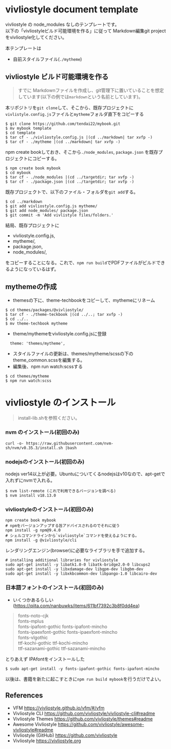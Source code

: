 # vivliostyle document template

vivliostyle の node_modules なしのテンプレートです。  
以下の「vivliostyleビルド可能環境を作る」に従って Markdown編集git projectをvivliostyle化してください。

本テンプレートは
* 自前スタイルファイル(`./mytheme`)

## vivliostyle ビルド可能環境を作る

> すでに Markdownファイルを作成し、git管理下に置いていることを想定しています(以下の例では`markdown`という名前としています)。

本リポジトリを`git clone`して、そこから、既存プロジェクトに`vivlistyle.config.js`ファイルと`mytheme`フォルダ直下をコピーする
```
$ git clone https://github.com/tendai22/mybook.git
$ mv mybook template
$ cd template
$ tar cf - ./vivliostyle.config.js |(cd ../markdown| tar xvfp -)
$ tar cf - ./mytheme |(cd ../markdown| tar xvfp -)
```
npm create bookしておき、そこから`./node_modules`, `package.json` を既存プロジェクトにコピーする。
```
$ npm create book mybook
$ cd mybook
$ tar cf - ./node_modules |(cd ../targetdir; tar xvfp -)
$ tar cf - ./package.json |(cd ../targetdir; tar xvfp -)
```
既存プロジェクトで、以下のファイル・フォルダを`git add`する。
```
$ cd ../markdown
$ git add vivliostyle.config.js mytheme/
$ git add node_modules/ package.json
$ git commit -m 'Add vivlistyle files/folders.'
```

結局、既存プロジェクトに
* vivliostyle.config.js, 
* mytheme/, 
* package.json, 
* node_modules/,

をコピーすることになる。これで、`npm run build`でPDFファイルがビルドできるようになっているはず。

## mythemeの作成

* themesの下に、theme-techbookをコピーして、mythemeにリネーム
```
$ cd themes/packages/@vivliostyle/
$ tar cf - ./theme-teckbook |(cd ../..; tar xvfp -)
$ cd ../..
$ mv theme-techbook mytheme
```
* theme/mythemeをvivliostyle.config.jsに登録
```
  theme: 'themes/mytheme',
```
* スタイルファイルの更新は、themes/mytheme/scssの下のtheme_common.scssを編集する。
* 編集後、npm run watch:scssする
```
$ cd themes/mytheme
$ npm run watch:scss
```

# vivliostyle のインストール

> install-lib.shを参照ください。

### nvm のインストール(初回のみ)
```
curl -o- https://raw.githubusercontent.com/nvm-sh/nvm/v0.35.3/install.sh |bash
```

### nodejsのインストール(初回のみ)

nodejs ver14以上が必要。Ubuntuについてくるnodejsはv10なので、apt-getで入れずにnvmで入れる。

```
$ nvm list-remote (これで利用できるバージョンを調べる)
$ nvm install v18.13.0
```

### vivliostyleのインストール(初回のみ)

```
npm create book mybook
# npmをバージョンアップする旨アドバイスされるのでそれに従う
npm install -g npm@9.4.0
# シェルコマンドラインから`vivliostyle`コマンドを使えるようにする。
npm install -g @vivliostyle/cli
```
レンダリングエンジン(browser)に必要なライブラリを手で追加する。

```
# installing additional libraries for vivliostyle
sudo apt-get install -y libatk1.0-0 libatk-bridge2.0-0 libcups2
sudo apt-get install -y libxdamage-dev libgpm-dev libgbm-dev
sudo apt-get install -y libxkbcommon-dev libpango-1.0 libcairo-dev
```
### 日本語フォントのインストール(初回のみ)

* いくつかあるらしい(https://qiita.com/nanbuwks/items/611bf7392c3b8f0dd4ea)
> fonts-noto-cjk  
fonts-mplus  
fonts-ipafont-gothic fonts-ipafont-mincho  
fonts-ipaexfont-gothic fonts-ipaexfont-mincho  
fonts-vlgothic  
ttf-kochi-gothic ttf-kochi-mincho  
ttf-sazanami-gothic ttf-sazanami-mincho  

とりあえず IPAfontをインストールした
```
$ sudo apt-get install -y fonts-ipafont-gothic fonts-ipafont-mincho
```

以後は、書籍を新たに起こすときに`npm run build mybook`を行うだけでよい。

## References

- VFM <https://vivliostyle.github.io/vfm/#/vfm>
- Vivliostyle CLI <https://github.com/vivliostyle/vivliostyle-cli#readme>
- Vivliostyle Themes <https://github.com/vivliostyle/themes#readme>
- Awesome Vivliostyle <https://github.com/vivliostyle/awesome-vivliostyle#readme>
- Vivliostyle (GitHub) <https://github.com/vivliostyle>
- Vivliostyle <https://vivliostyle.org>
